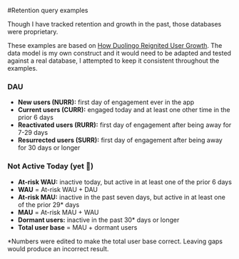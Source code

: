 #Retention query examples

Though I have tracked retention and growth in the past, those databases were proprietary.

These examples are based on [How Duolingo Reignited User Growth](https://www.lennysnewsletter.com/p/how-duolingo-reignited-user-growth). The data model is my own construct and it would need to be adapted and tested against a real database, I attempted to keep it consistent throughout the examples.

### DAU
- **New users (NURR):** first day of engagement ever in the app
- **Current users (CURR):** engaged today and at least one other time in the prior 6 days
- **Reactivated users (RURR):** first day of engagement after being away for 7-29 days
- **Resurrected users (SURR):** first day of engagement after being away for 30 days or longer

### Not Active Today (yet 😬)
- **At-risk WAU:** inactive today, but active in at least one of the prior 6 days 
- **WAU** = At-risk WAU + DAU
- **At-risk MAU:** inactive in the past seven days, but active in at least one of the prior 29* days
- **MAU** = At-risk MAU + WAU
- **Dormant users:** inactive in the past 30* days or longer 
- **Total user base** = MAU + dormant users

*Numbers were edited to make the total user base correct. Leaving gaps would produce an incorrect result.